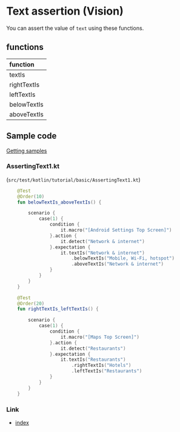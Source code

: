 # Text assertion (Vision)

You can assert the value of `text` using these functions.

## functions

| function    |
|:------------|
| textIs      |
| rightTextIs |
| leftTextIs  |
| belowTextIs |
| aboveTextIs |

## Sample code

[Getting samples](../../getting_samples.md)

### AssertingText1.kt

(`src/test/kotlin/tutorial/basic/AssertingText1.kt`)

```kotlin
    @Test
    @Order(10)
    fun belowTextIs_aboveTextIs() {

        scenario {
            case(1) {
                condition {
                    it.macro("[Android Settings Top Screen]")
                }.action {
                    it.detect("Network & internet")
                }.expectation {
                    it.textIs("Network & internet")
                        .belowTextIs("Mobile, Wi-Fi, hotspot")
                        .aboveTextIs("Network & internet")
                }
            }
        }
    }

    @Test
    @Order(20)
    fun rightTextIs_leftTextIs() {

        scenario {
            case(1) {
                condition {
                    it.macro("[Maps Top Screen]")
                }.action {
                    it.detect("Restaurants")
                }.expectation {
                    it.textIs("Restaurants")
                        .rightTextIs("Hotels")
                        .leftTextIs("Restaurants")
                }
            }
        }
    }
```

### Link

- [index](../../../../index.md)

